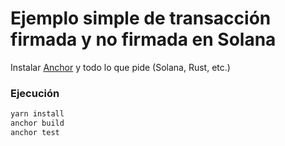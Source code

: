 # Ejemplo simple de transacción firmada y no firmada en Solana

Instalar [Anchor](https://book.anchor-lang.com/getting_started/installation.html) y todo lo que pide (Solana, Rust, etc.)

### Ejecución

```bash
yarn install
anchor build
anchor test
```

